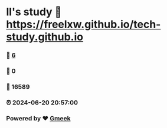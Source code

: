 # ll's study :link: https://freelxw.github.io/tech-study.github.io 
### :page_facing_up: [6](https://freelxw.github.io/tech-study.github.io/tag.html) 
### :speech_balloon: 0 
### :hibiscus: 16589 
### :alarm_clock: 2024-06-20 20:57:00 
### Powered by :heart: [Gmeek](https://github.com/Meekdai/Gmeek)
